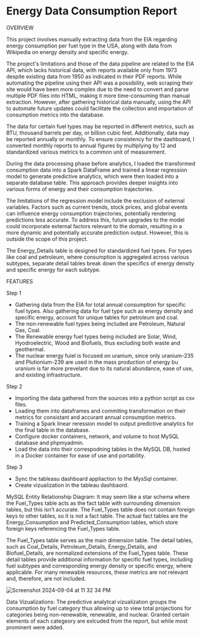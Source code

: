 # Energy Data Consumption Report

OVERVIEW

This project involves manually extracting data from the EIA regarding energy consumption per fuel type in the USA, along with data from Wikipedia on energy density and specific energy.

The project's limitations and those of the data pipeline are related to the EIA API, which lacks historical data, with reports available only from 1973 despite existing data from 1950 as indicated in their PDF reports. While automating the pipeline using their API was a possibility, web scraping their site would have been more complex due to the need to convert and parse multiple PDF files into HTML, making it more time-consuming than manual extraction. However, after gathering historical data manually, using the API to automate future updates could facilitate the collection and importation of consumption metrics into the database.

The data for certain fuel types may be reported in different metrics, such as BTU, thousand barrels per day, or billion cubic feet. Additionally, data may be reported annually or monthly. To ensure consistency for the dashboard, I converted monthly reports to annual figures by multiplying by 12 and standardized various metrics to a common unit of measurement.

During the data processing phase before analytics, I loaded the transformed consumption data into a Spark DataFrame and trained a linear regression model to generate predictive analytics, which were then loaded into a separate database table. This approach provides deeper insights into various forms of energy and their consumption trajectories.

The limitations of the regression model include the exclusion of external variables. Factors such as current trends, stock prices, and global events can influence energy consumption trajectories, potentially rendering predictions less accurate. To address this, future upgrades to the model could incorporate external factors relevant to the domain, resulting in a more dynamic and potentially accurate prediction output. However, this is outside the scope of this project.

The Energy_Details table is designed for standardized fuel types. For types like coal and petroleum, where consumption is aggregated across various subtypes, separate detail tables break down the specifics of energy density and specific energy for each subtype.


FEATURES

Step 1
- Gathering data from the EIA for total annual consumption for specific fuel types. Also gathering data for fuel type such as energy density and specific energy, account for unique tables for petroleum and coal.
- The non-renewable fuel types being included are Petroleum, Natural Gas, Coal.
- The Renewable energy fuel types being included are Solar, Wind, Hyodroelectric, Wood and Biofuels, thus excluding both waste and geothermal.
- The nuclear energy fuiel is focused on uranium, since only uranium-235 and Plutionium-239 are used in the mass production of energy bu uranium is far more prevelant due to its natural abundance, ease of use, and existing infrastructure.

Step 2
- Importing the data gathered from the sources into a python script as csv files.
- Loading them into dataframes and commiting transformation on their metrics for consistant and accurant annual consumption metrics.
- Training a Spark linear reression model to output predictive analytics for the final table in the database.
- Configure docker containers, network, and volume to host MySQL database and phpmyadmin.
- Load the data into their correspodning tables in the MySQL DB, hosted in a Docker container for ease of use and portability.

Step 3
- Sync the tableasu dashboard appliaction to the MysSql container.
- Create vizualization in the tableau dashbaord.

MySQL Entity Relationship Diagram:
It may seem like a star schema where the Fuel_Types table acts as the fact table with surrounding dimension tables, but this isn’t accurate. The Fuel_Types table does not contain foreign keys to other tables, so it is not a fact table. The actual fact tables are the Energy_Consumption and Predicted_Consumption tables, which store foreign keys referencing the Fuel_Types table.

The Fuel_Types table serves as the main dimension table. The detail tables, such as Coal_Details, Petroleum_Details, Energy_Details, and Biofuel_Details, are normalized extensions of the Fuel_Types table. These detail tables provide additional information for specific fuel types, including fuel subtypes and corresponding energy density or specific energy, where applicable. For many renewable resources, these metrics are not relevant and, therefore, are not included.

![Screenshot 2024-09-04 at 11 32 34 PM](https://github.com/user-attachments/assets/d119e7be-ff1b-4eee-98ae-9a75e1419a01)





Data Vizualizations:
The predictive analytcal vizualization groups the consumption by fuel category thus allowing up to view total projections for categories being non-renewable, renewable, and nuclear. Granted certain elements of each categeory are exlcuded from the report, but while most prominent were added.
